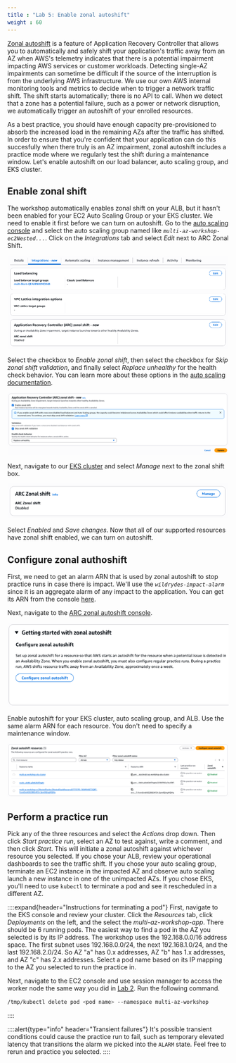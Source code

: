 ```yaml
---
title : "Lab 5: Enable zonal autoshift"
weight : 60
---
```


[Zonal autoshift]((https://docs.aws.amazon.com/r53recovery/latest/dg/arc-zonal-autoshift.html)) is a feature of Application Recovery Controller that allows you to automatically and safely shift your application's traffic away from an AZ when AWS's telemetry indicates that there is a potential impairment impacting AWS services or customer workloads. Detecting single-AZ impairments can sometime be difficult if the source of the interruption is from the underlying AWS infrastructure. We use our own AWS internal monitoring tools and metrics to decide when to trigger a network traffic shift. The shift starts automatically; there is no API to call. When we detect that a zone has a potential failure, such as a power or network disruption, we automatically trigger an autoshift of your enrolled resources.

As a best practice, you should have enough capacity pre-provisioned to absorb the increased load in the remaining AZs after the traffic has shifted. In order to ensure that you're confident that your application can do this succesfully when there truly is an AZ impairment, zonal autoshift includes a practice mode where we regularly test the shift during a maintenance window. Let's enable autoshift on our load balancer, auto scaling group, and EKS cluster. 

## Enable zonal shift
The workshop automatically enables zonal shift on your ALB, but it hasn't been enabled for your EC2 Auto Scaling Group or your EKS cluster. We need to enable it first before we can turn on autoshift. Go to the [auto scaling console](https://console.aws.amazon.com/ec2/home#AutoScalingGroups:) and select the auto scaling group named like *`multi-az-workshop-ec2Nested...`*. Click on the *Integrations* tab and select *Edit* next to ARC Zonal Shift.

![asg-integrations](/static/asg-integrations.png)

Select the checkbox to *Enable zonal shift*, then select the checkbox for *Skip zonal shift validation*, and finally select *Replace unhealthy* for the health check behavior. You can learn more about these options in the [auto scaling documentation](https://docs.aws.amazon.com/autoscaling/ec2/userguide/ec2-auto-scaling-zonal-shift.html).

![asg-zonal-shift](/static/asg-zonal-shift.png)

Next, navigate to our [EKS cluster](https://console.aws.amazon.com/eks/clusters/multi-az-workshop-eks-cluster) and select *Manage* next to the zonal shift box.

![eks-zonal-shift-manage](/static/eks-zonal-shift-manage.png)

Select *Enabled* and *Save changes*. Now that all of our supported resources have zonal shift enabled, we can turn on autoshift.

## Configure zonal authoshift
First, we need to get an alarm ARN that is used by zonal autoshift to stop practice runs in case there is impact. We'll use the *`wildrydes-impact-alarm`* since it is an aggregate alarm of any impact to the application. You can get its ARN from the console [here](https://console.aws.amazon.com/cloudwatch/home#alarmsV2:alarm/wildrydes-impact-alarm).

Next, navigate to the [ARC zonal autoshift console](https://console.aws.amazon.com/route53recovery/zonalshift/home#/autoshift).

![configure-autoshift](/static/configure-autoshift.png)

Enable autoshift for your EKS cluster, auto scaling group, and ALB. Use the same alarm ARN for each resource. You don't need to specify a maintenance window.

![zonal-autoshift-resources](/static/zonal-autoshift-resources.png)

## Perform a practice run
Pick any of the three resources and select the *Actions* drop down. Then click *Start practice run*, select an AZ to test against, write a comment, and then click *Start*. This will initiate a zonal autoshift against whichever resource you selected. If you chose your ALB, review your operational dashboards to see the traffic shift. If you chose your auto scaling group, terminate an EC2 instance in the impacted AZ and observe auto scaling launch a new instance in one of the unimpacted AZs. If you chose EKS, you'll need to use `kubectl` to terminate a pod and see it rescheduled in a different AZ.

::::expand{header="Instructions for terminating a pod"}
First, navigate to the EKS console and review your cluster. Click the *Resources* tab, click *Deployments* on the left, and the select the *multi-az-workshop-app*. There should be 6 running pods. The easiest way to find a pod in the AZ you selected is by its IP address. The workshop uses the 192.168.0.0/16 address space. The first subnet uses 192.168.0.0/24, the next 192.168.1.0/24, and the last 192.168.2.0/24. So AZ "a" has 0.x addresses, AZ "b" has 1.x addresses, and AZ "c" has 2.x addresses. Select a pod name based on its IP mapping to the AZ you selected to run the practice in.

Next, navigate to the EC2 console and use session manager to access the worker node the same way you did in [Lab 2](/lab-2). Run the following command.

```bash
/tmp/kubectl delete pod <pod name> --namespace multi-az-workshop
```
::::

::::alert{type="info" header="Transient failures"}
It's possible transient conditions could cause the practice run to fail, such as temporary elevated latency that transitions the alarm we picked into the `ALARM` state. Feel free to rerun and practice you selected.
::::

